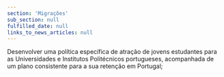 ```yaml
---
section: 'Migrações'
sub_section: null
fulfilled_date: null
links_to_news_articles: null
---
```


Desenvolver uma política específica de atração de jovens estudantes para as Universidades e Institutos Politécnicos portugueses, acompanhada de um plano consistente para a sua retenção em Portugal;